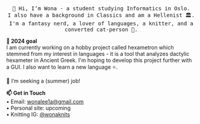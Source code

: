 
<p align="center">
  <samp>
    👋 Hi, I’m Wona - a student studying Informatics in Oslo. 
    <br>I also have a background in Classics and am a Hellenist 🏛️.
    <br>I'm a fantasy nerd, a lover of languages, a knitter, and a converted cat-person 💞️.
    <br>
  </samp>
</p>


<b>:telescope: 2024 goal</b>
<br>I am currently working on a hobby project called hexametron which stemmed from my interest in languages - it is a tool that analyzes dactylic hexameter in Ancient Greek. I'm hoping to develop this project further with a GUI. I also want to learn a new language ⭐. 


🌱 I’m seeking a (summer) job!


<p align="left">
  <b>
    📫 Get in Touch
  </b>
    <br>• Email: <a href="mailto:wonalee1a@gmail.com">wonalee1a@gmail.com</a>
    <br>• Personal site: upcoming
    <br>• Knitting IG: <a href="https://instagram.com/wonaknits">@wonaknits</a>
</p>

<!---
wonalee/wonalee is a ✨ special ✨ repository because its `README.md` (this file) appears on your GitHub profile.
You can click the Preview link to take a look at your changes.
--->

